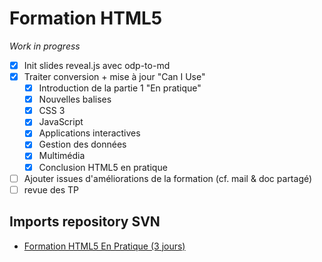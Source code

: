 # Formation HTML5

*Work in progress*

- [x] Init slides reveal.js avec odp-to-md
- [X] Traiter conversion + mise à jour "Can I Use"
  - [X] Introduction de la partie 1 "En pratique"
  - [X] Nouvelles balises
  - [X] CSS 3
  - [X] JavaScript
  - [X] Applications interactives
  - [X] Gestion des données
  - [X] Multimédia
  - [X] Conclusion HTML5 en pratique
- [ ] Ajouter issues d'améliorations de la formation (cf. mail & doc partagé)
- [ ] revue des TP

## Imports repository SVN
- [Formation HTML5 En Pratique (3 jours)](https://github.com/Zenika/formation-html5/tree/svn_import/ODP/HTML5_EnPratique)

